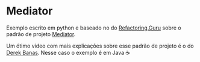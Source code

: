 # Mediator

Exemplo escrito em python e baseado no do [Refactoring.Guru](https://refactoring.guru/pt-br) sobre o padrão de projeto 
[Mediator](https://refactoring.guru/pt-br/design-patterns/mediator).

Um ótimo vídeo com mais explicações sobre esse padrão de projeto é o do 
[Derek Banas](https://www.youtube.com/watch?v=8DxIpdKd41A).
Nesse caso o exemplo é em Java :coffee: